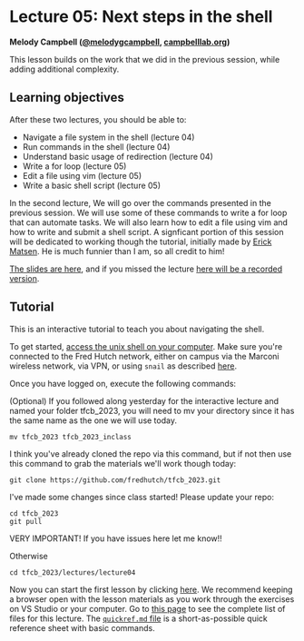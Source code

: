 # Lecture 05: Next steps in the shell

**Melody Campbell ([@melodygcampbell](https://twitter.com/melodygcampbell), [campbelllab.org](http://campbelllab.org))**

This lesson builds on the work that we did in the previous session, while adding additional complexity.

## Learning objectives

After these two lectures, you should be able to:

- Navigate a file system in the shell (lecture 04)
- Run commands in the shell (lecture 04)
- Understand basic usage of redirection (lecture 04)
- Write a for loop (lecture 05)
- Edit a file using vim (lecture 05)
- Write a basic shell script (lecture 05)


In the second lecture, We will go over the commands presented in the previous session. We will use some of these commands to write a for loop that can automate tasks. We will also learn how to edit a file using vim and how to write and submit a shell script. A signficant portion of this session will be dedicated to working though the tutorial, initially made by [Erick Matsen](https://twitter.com/ematsen). He is much funnier than I am, so all credit to him!

[The slides are here](https://github.com/FredHutch/tfcb_2023/blob/main/lectures/lecture05/slides/2023oct12_MCB536_Lecture05.pdf), and if you missed the lecture [here will be a recorded version](https://washington.zoom.us). 

## Tutorial

This is an interactive tutorial to teach you about navigating the shell.

To get started,
[access the unix shell on your computer](https://github.com/FredHutch/tfcb_2022/blob/main/lectures/lecture04/README.md#setup-accessing-a-command-line).
Make sure you're connected to the Fred Hutch network,
either on campus via the Marconi wireless network,
via VPN,
or using `snail` as described [here](https://fredhutch.github.io/tfcb_2021/software/unix_rhino#off-campus-log-in).

Once you have logged on,
execute the following commands:

(Optional) If you followed along yesterday for the interactive lecture and named your folder tfcb_2023, you will need to mv your directory since it has the same name as the one we will use today.

    mv tfcb_2023 tfcb_2023_inclass
    
I think you've already cloned the repo via this command, but if not then use this command to grab the materials we'll work though today:

    git clone https://github.com/fredhutch/tfcb_2023.git

I've made some changes since class started! Please update your repo:

    cd tfcb_2023
    git pull


VERY IMPORTANT! If you have issues here let me know!!

Otherwise

    cd tfcb_2023/lectures/lecture04


Now you can start the first lesson by clicking [here](https://fredhutch.github.io/tfcb_2023/lectures/lecture04/01-first-steps).
We recommend keeping a browser open with the lesson materials as you work through the exercises on VS Studio or your computer.
Go to [this page](https://github.com/fredhutch/tfcb_2023/tree/master/lectures/lecture04) to see the complete list of files for this lecture.
The [`quickref.md` file](https://fredhutch.github.io/tfcb_2023/lectures/lecture04/quickref) is a short-as-possible quick reference sheet with basic commands.
